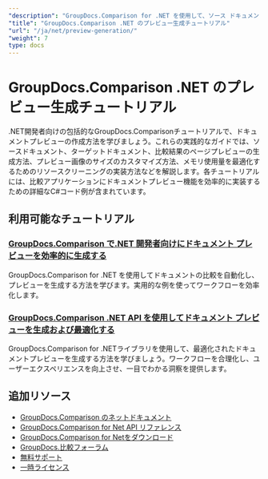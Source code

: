 ```yaml
---
"description": "GroupDocs.Comparison for .NET を使用して、ソース ドキュメント、ターゲット ドキュメント、および結果ドキュメントのページ プレビューを生成するためのステップ バイ ステップのチュートリアル。"
"title": "GroupDocs.Comparison .NET のプレビュー生成チュートリアル"
"url": "/ja/net/preview-generation/"
"weight": 7
type: docs
---
```

# GroupDocs.Comparison .NET のプレビュー生成チュートリアル

.NET開発者向けの包括的なGroupDocs.Comparisonチュートリアルで、ドキュメントプレビューの作成方法を学びましょう。これらの実践的なガイドでは、ソースドキュメント、ターゲットドキュメント、比較結果のページプレビューの生成方法、プレビュー画像のサイズのカスタマイズ方法、メモリ使用量を最適化するためのリソースクリーニングの実装方法などを解説します。各チュートリアルには、比較アプリケーションにドキュメントプレビュー機能を効率的に実装するための詳細なC#コード例が含まれています。

## 利用可能なチュートリアル

### [GroupDocs.Comparison で.NET 開発者向けにドキュメント プレビューを効率的に生成する](./generate-document-previews-groupdocs-comparison-net/)
GroupDocs.Comparison for .NET を使用してドキュメントの比較を自動化し、プレビューを生成する方法を学びます。実用的な例を使ってワークフローを効率化します。

### [GroupDocs.Comparison .NET API を使用してドキュメント プレビューを生成および最適化する](./optimize-document-previews-groupdocs-comparison-dotnet/)
GroupDocs.Comparison for .NETライブラリを使用して、最適化されたドキュメントプレビューを生成する方法を学びましょう。ワークフローを合理化し、ユーザーエクスペリエンスを向上させ、一目でわかる洞察を提供します。

## 追加リソース

- [GroupDocs.Comparison のネットドキュメント](https://docs.groupdocs.com/comparison/net/)
- [GroupDocs.Comparison for Net API リファレンス](https://reference.groupdocs.com/comparison/net/)
- [GroupDocs.Comparison for Netをダウンロード](https://releases.groupdocs.com/comparison/net/)
- [GroupDocs.比較フォーラム](https://forum.groupdocs.com/c/comparison)
- [無料サポート](https://forum.groupdocs.com/)
- [一時ライセンス](https://purchase.groupdocs.com/temporary-license/)